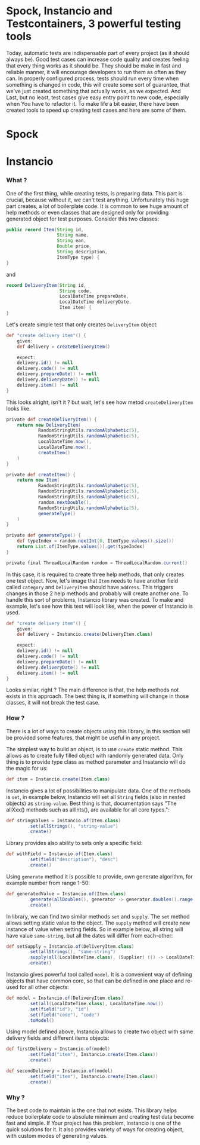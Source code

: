 # Spock, Instancio and Testcontainers, 3 powerful testing tools

Today, automatic tests are indispensable part of every project (as it should always be). Good test cases can increase
code quality and creates feeling that every thing works as it should be. They should be make in fast and reliable
manner, it will encourage developers to run them as often as they can. In properly configured process, tests should
run every time when something is changed in code, this will create some sort of guarantee, that we've just created
something that actually works, as we expected. And Last, but no least, test cases give easy entry point to new code,
especially when You have to refactor it. To make life a bit easier, there have been created tools to speed up creating
test cases and here are some of them.

# Spock

# Instancio

### What ?

One of the first thing, while creating tests, is preparing data. This part is crucial, because without it, we can't test
anything. Unfortunately this huge part creates, a lot of boilerplate code. It is common to see huge amount of help
methods or even classes that are designed only for providing generated object for test purposes. Consider this two
classes:

```java
public record Item(String id,
                   String name,
                   String ean,
                   Double price,
                   String description,
                   ItemType type) {
}
```

and

```java
record DeliveryItem(String id,
                    String code,
                    LocalDateTime prepareDate,
                    LocalDateTime deliveryDate,
                    Item item) {
}
```

Let's create simple test that only creates `DeliveryItem` object:

```groovy
def "create delivery item"() {
    given:
    def delivery = createDeliveryItem()

    expect:
    delivery.id() != null
    delivery.code() != null
    delivery.prepareDate() != null
    delivery.deliveryDate() != null
    delivery.item() != null
}
```

This looks alright, isn't it ? but wait, let's see how metod `createDeliveryItem` looks like.

```groovy
private def createDeliveryItem() {
    return new DeliveryItem(
            RandomStringUtils.randomAlphabetic(5),
            RandomStringUtils.randomAlphabetic(5),
            LocalDateTime.now(),
            LocalDateTime.now(),
            createItem()
    )
}

private def createItem() {
    return new Item(
            RandomStringUtils.randomAlphabetic(5),
            RandomStringUtils.randomAlphabetic(5),
            RandomStringUtils.randomAlphabetic(5),
            random.nextDouble(),
            RandomStringUtils.randomAlphabetic(5),
            generateType()
    )
}

private def generateType() {
    def typeIndex = random.nextInt(0, ItemType.values().size())
    return List.of(ItemType.values()).get(typeIndex)
}

private final ThreadLocalRandom random = ThreadLocalRandom.current()
```

In this case, it is required to create three help methods, that only creates one test object. Now, let's image
that `Item` needs to have another field called `category` and `DeliveryItem` should have `address`. This triggers
changes
in those 2 help methods and probably will create another one. To handle this sort of problems, Instancio library was
created. To make and example, let's see how this test will look like, when the power of Instancio is used.

```groovy
def "create delivery item"() {
    given:
    def delivery = Instancio.create(DeliveryItem.class)

    expect:
    delivery.id() != null
    delivery.code() != null
    delivery.prepareDate() != null
    delivery.deliveryDate() != null
    delivery.item() != null
}
```

Looks similar, right ? The main difference is that, the help methods not exists in this approach. The best thing is, if
something will change in those classes, it will not break the test case.

### How ?

There is a lot of ways to create objects using this library, in this section will be provided some features, that
might be useful in any project.

The simplest way to build an object, is to use `create` static method. This allows as to create fully filled object with
randomly generated data. Only thing is to provide type class as method parameter and Insatancio will do the magic for
us:

```groovy
def item = Instancio.create(Item.class)
```

Instancio gives a lot of possibilities to manipulate data. One of the methods is `set`, in example below, Instancio
will set all `String` fields (also in nested objects) as `string-value`. Best thing is that, documentation says "The
allXxx() methods such as allInts(), are available for all core types.":

```groovy
def stringValues = Instancio.of(Item.class)
        .set(allStrings(), "string-value")
        .create()
```

Library provides also ability to sets only a specific field:

```groovy
def withField = Instancio.of(Item.class)
        .set(field("description"), "desc")
        .create()
```

Using `generate` method it is possible to provide, own generate algorithm, for example number from range 1-50:

```groovy
def generatedValue = Instancio.of(Item.class)
        .generate(allDoubles(), generator -> generator.doubles().range(1D, 50D))
        .create()
```

In library, we can find two similar methods `set` and `supply`. The `set` method allows setting static value to the
object. The `supply` method will create new instance of value when setting fields. So in example below, all string will
have value `same-string`, but all the dates will differ from each-other:

```groovy
def setSupply = Instancio.of(DeliveryItem.class)
        .set(allStrings(), "same-string")
        .supply(all(LocalDateTime.class), (Supplier) (() -> LocalDateTime.now()))
        .create()
```

Instancio gives powerful tool called `model`. It is a convenient way of defining objects that have common core, so that
can be defined in one place and re-used for all other objects:

```groovy
def model = Instancio.of(DeliveryItem.class)
        .set(all(LocalDateTime.class), LocalDateTime.now())
        .set(field("id"), "id")
        .set(field("code"), "code")
        .toModel()
```

Using model defined above, Instancio allows to create two object with same delivery fields and different items objects:

```groovy
def firstDelivery = Instancio.of(model)
        .set(field("item"), Instancio.create(Item.class))
        .create()

def secondDelivery = Instancio.of(model)
        .set(field("item"), Instancio.create(Item.class))
        .create()
```

### Why ?

The best code to maintain is the one that not exists. This library helps reduce boilerplate code to absolute minimum
and creating test data become fast and simple. If Your project has this problem, Instancio is one of the quick
solutions for it. It also provides variety of ways for creating object, with custom modes of generating values.